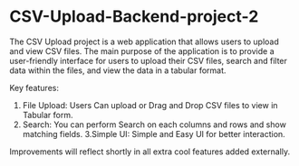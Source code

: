 # CSV-Upload-Backend-project-2
The CSV Upload project is a web application that allows users to upload and view CSV files. The main purpose of the application is to provide a user-friendly interface for users to upload their CSV files, search and filter data within the files, and view the data in a tabular format.

Key features:
1.  File Upload:  Users Can upload or Drag and Drop CSV files to view in Tabular form.
2. Search:  You can perform Search on each columns and rows and show matching fields.
3.Simple UI:  Simple and Easy UI for better interaction.


Improvements will reflect shortly in all extra cool features added externally.
